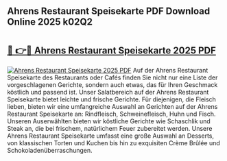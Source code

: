 ## Ahrens Restaurant Speisekarte PDF Download Online 2025 k02Q2

# <h2><a href="http://gc5lfz.nevu.top/?p=Ahrens+Restaurant+Speisekarte">🔗 👉🔴 Ahrens Restaurant Speisekarte 2025 PDF</a></h2>

[![Ahrens Restaurant Speisekarte 2025 PDF](https://i.imgur.com/dBaPXMq.png)](http://gc5lfz.nevu.top/?p=Ahrens+Restaurant+Speisekarte)
Auf der Ahrens Restaurant Speisekarte des Restaurants oder Cafés finden Sie nicht nur eine Liste der vorgeschlagenen Gerichte, sondern auch etwas, das für Ihren Geschmack köstlich und passend ist. Unser Salatbereich auf der Ahrens Restaurant Speisekarte bietet leichte und frische Gerichte. Für diejenigen, die Fleisch lieben, bieten wir eine umfangreiche Auswahl an Gerichten auf der Ahrens Restaurant Speisekarte an: Rindfleisch, Schweinefleisch, Huhn und Fisch. Unseren Auserwählten bieten wir köstliche Gerichte wie Schaschlik und Steak an, die bei frischem, natürlichem Feuer zubereitet werden. Unsere Ahrens Restaurant Speisekarte umfasst eine große Auswahl an Desserts, von klassischen Torten und Kuchen bis hin zu exquisiten Crème Brûlée und Schokoladenüberraschungen.
